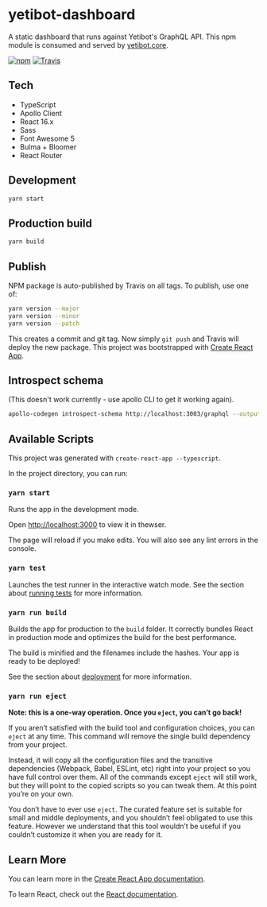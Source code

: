 # yetibot-dashboard

A static dashboard that runs against Yetibot's GraphQL API. This npm module is
consumed and served by [yetibot.core](https://github.com/yetibot/yetibot.core).

[![npm](https://img.shields.io/npm/v/yetibot-dashboard.svg?style=for-the-badge)](https://www.npmjs.com/package/yetibot-dashboard)
[![Travis](https://img.shields.io/travis/yetibot/yetibot-dashboard.svg?style=for-the-badge)](https://travis-ci.org/yetibot/yetibot-dashboard)

## Tech

- TypeScript
- Apollo Client
- React 16.x
- Sass
- Font Awesome 5
- Bulma + Bloomer
- React Router

## Development

```sh
yarn start
```

## Production build

```sh
yarn build
```

## Publish

NPM package is auto-published by Travis on all tags. To publish, use one of:

```bash
yarn version --major
yarn version --minor
yarn version --patch
```

This creates a commit and git tag. Now simply `git push` and Travis will
deploy the new package.
This project was bootstrapped with [Create React App](https://github.com/facebook/create-react-app).

## Introspect schema

(This doesn't work currently - use apollo CLI to get it working again).

```bash
apollo-codegen introspect-schema http://localhost:3003/graphql --output schema.json
```

## Available Scripts

This project was generated with `create-react-app --typescript`.

In the project directory, you can run:

### `yarn start`

Runs the app in the development mode.

Open [http://localhost:3000](http://localhost:3000) to view it in thewser.

The page will reload if you make edits. You will also see any lint errors in the
console.

### `yarn test`

Launches the test runner in the interactive watch mode. See the section
about [running
tests](https://facebook.github.io/create-react-app/docs/running-tests) for more
information.

### `yarn run build`

Builds the app for production to the `build` folder. It correctly bundles
React in production mode and optimizes the build for the best performance.

The build is minified and the filenames include the hashes. Your app is
ready to be deployed!

See the section about
[deployment](https://facebook.github.io/create-react-app/docs/deployment) for
more information.

### `yarn run eject`

**Note: this is a one-way operation. Once you `eject`, you can’t go back!**

If you aren’t satisfied with the build tool and configuration choices, you can
`eject` at any time. This command will remove the single build dependency from
your project.

Instead, it will copy all the configuration files and the transitive
dependencies (Webpack, Babel, ESLint, etc) right into your project so you have
full control over them. All of the commands except `eject` will still work, but
they will point to the copied scripts so you can tweak them. At this point
you’re on your own.

You don’t have to ever use `eject`. The curated feature set is suitable for
small and middle deployments, and you shouldn’t feel obligated to use this
feature. However we understand that this tool wouldn’t be useful if you couldn’t
customize it when you are ready for it.

## Learn More

You can learn more in the [Create React App
documentation](https://facebook.github.io/create-react-app/docs/getting-started).

To learn React, check out the [React documentation](https://reactjs.org/).
